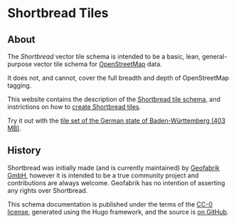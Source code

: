 # Shortbread Tiles

## About

The _Shortbread_ vector tile schema is intended to be a basic, lean, general-purpose vector
tile schema for [OpenStreetMap](https://www.openstreetmap.org/) data.

It does not, and cannot, cover the full breadth and depth of OpenStreetMap tagging.

This website contains the description of the [Shortbread tile schema](/schema), and instrictions on how to [create Shortbread tiles](/make-vectortiles/).

Try it out with the [tile set of the German state of Baden-Württemberg (403 MB)](/shortbread-examples/shortbread-baden-wuerttemberg.mbtiles).

## History

Shortbread was initially made (and is currently maintained) by [Geofabrik GmbH](https://www.geofabrik.de/), however it is intended to be a true community project and contributions are always welcome. Geofabrik has no intention of asserting any rights over Shortbread.

This schema documentation is published under the terms of the [CC-0 license](https://creativecommons.org/public-domain/cc0/), generated using the Hugo framework, and the source is [on GitHub](https://github.com/geofabrik/shortbread-docs).
